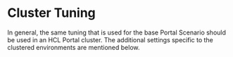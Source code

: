 # Cluster Tuning


In general, the same tuning that is used for the base Portal Scenario should be used in an HCL Portal cluster.
The additional settings specific to the clustered environments are mentioned below.